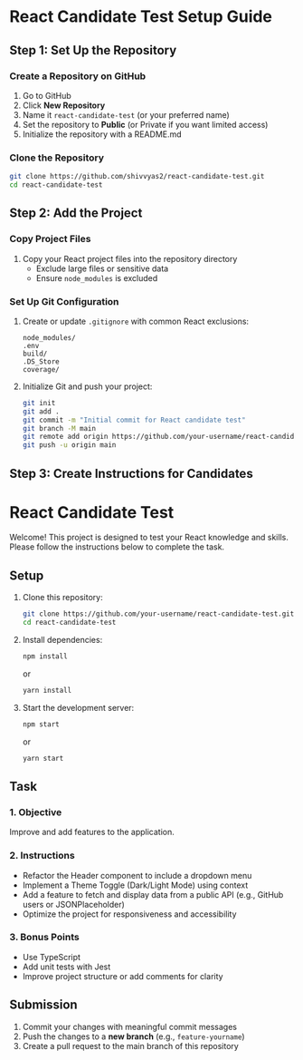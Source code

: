 # React Candidate Test Setup Guide

## Step 1: Set Up the Repository

### Create a Repository on GitHub
1. Go to GitHub
2. Click **New Repository**
3. Name it `react-candidate-test` (or your preferred name)
4. Set the repository to **Public** (or Private if you want limited access)
5. Initialize the repository with a README.md

### Clone the Repository
```bash
git clone https://github.com/shivvyas2/react-candidate-test.git
cd react-candidate-test
```

## Step 2: Add the Project

### Copy Project Files
1. Copy your React project files into the repository directory
   - Exclude large files or sensitive data
   - Ensure `node_modules` is excluded

### Set Up Git Configuration
1. Create or update `.gitignore` with common React exclusions:
   ```
   node_modules/
   .env
   build/
   .DS_Store
   coverage/
   ```

2. Initialize Git and push your project:
   ```bash
   git init
   git add .
   git commit -m "Initial commit for React candidate test"
   git branch -M main
   git remote add origin https://github.com/your-username/react-candidate-test.git
   git push -u origin main
   ```

## Step 3: Create Instructions for Candidates

# React Candidate Test

Welcome! This project is designed to test your React knowledge and skills. Please follow the instructions below to complete the task.

## Setup

1. Clone this repository:
   ```bash
   git clone https://github.com/your-username/react-candidate-test.git
   cd react-candidate-test
   ```

2. Install dependencies:
   ```bash
   npm install
   ```
   or
   ```bash
   yarn install
   ```

3. Start the development server:
   ```bash
   npm start
   ```
   or
   ```bash
   yarn start
   ```

## Task

### 1. Objective
Improve and add features to the application.

### 2. Instructions
- Refactor the Header component to include a dropdown menu
- Implement a Theme Toggle (Dark/Light Mode) using context
- Add a feature to fetch and display data from a public API (e.g., GitHub users or JSONPlaceholder)
- Optimize the project for responsiveness and accessibility

### 3. Bonus Points
- Use TypeScript
- Add unit tests with Jest
- Improve project structure or add comments for clarity

## Submission

1. Commit your changes with meaningful commit messages
2. Push the changes to a **new branch** (e.g., `feature-yourname`)
3. Create a pull request to the main branch of this repository
